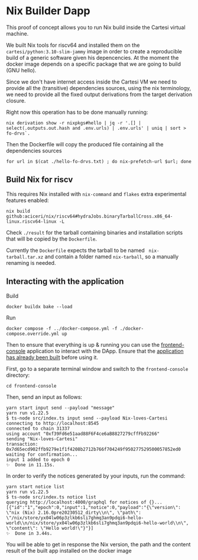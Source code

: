 # Nix Builder Dapp

This proof of concept allows you to run Nix build inside the Cartesi virtual machine.

We built Nix tools for riscv64 and installed them on the `cartesi/python:3.10-slim-jammy` image in order to create a reproducible build of a generic software given his depencencies. At the moment the docker image depends on a specific package that we are going to build (GNU hello).

Since we don't have internet access inside the Cartesi VM we need to provide all the (transitive) dependencies sources, using the nix terminology, we need to provide all the fixed output derivations from the target derivation closure.

Right now this operation has to be done manually running:

```shell
nix derivation show -r nixpkgs#hello | jq -r '.[] | select(.outputs.out.hash and .env.urls) | .env.urls' | uniq | sort > fo-drvs`.
```

Then the Dockerfile will copy the produced file containing all the dependencies sources 

```shell
for url in $(cat ./hello-fo-drvs.txt) ; do nix-prefetch-url $url; done
```

## Build Nix for riscv

This requires Nix installed with `nix-command` and `flakes` extra experimental features enabled:

```shell
nix build github:aciceri/nix/riscv64#hydraJobs.binaryTarballCross.x86_64-linux.riscv64-linux -L
```

Check `./result` for the tarball containing binaries and installation scripts that will be copied by the `Dockerfile`.

Currently the `Dockerfile` expects the tarball to be named ` nix-tarball.tar.xz` and contain a folder named  `nix-tarball`, so a manually renaming is needed.


## Interacting with the application

Build

```shell
docker buildx bake --load
```

Run

```shell
docker compose -f ../docker-compose.yml -f ./docker-compose.override.yml up
```

Then to ensure that everything is up & running you can use the [frontend-console](../frontend-console) application to interact with the DApp.
Ensure that the [application has already been built](../frontend-console/README.md#building) before using it.

First, go to a separate terminal window and switch to the `frontend-console` directory:

```shell
cd frontend-console
```

Then, send an input as follows:

```shell
yarn start input send --payload "message"
yarn run v1.22.5
$ ts-node src/index.ts input send --payload Nix-loves-Cartesi
connecting to http://localhost:8545
connected to chain 31337
using account "0xf39Fd6e51aad88F6F4ce6aB8827279cffFb92266"
sending "Nix-loves-Cartesi"
transaction: 0x7d65ecd902ffb9279e1f1f4208b2712b766f704249f950277529500057852ed0
waiting for confirmation...
input 1 added to epoch 0
✨  Done in 11.15s.
```

In order to verify the notices generated by your inputs, run the command:

```shell
yarn start notice list
yarn run v1.22.5
$ ts-node src/index.ts notice list
querying http://localhost:4000/graphql for notices of {}...
[{"id":"1","epoch":0,"input":1,"notice":0,"payload":"{\"version\": \"nix (Nix) 2.16.0pre20230512_dirty\\n\", \"path\": \"/nix/store/yx04lw06p3zlkb6sli7ghmq3an9pdqi6-hello-world\\n/nix/store/yx04lw06p3zlkb6sli7ghmq3an9pdqi6-hello-world\\n\", \"content\": \"Hello world!\"}"}]
✨  Done in 3.44s.
```

You will be able to get in response the Nix version, the path and the content result of the built app installed on the docker image
